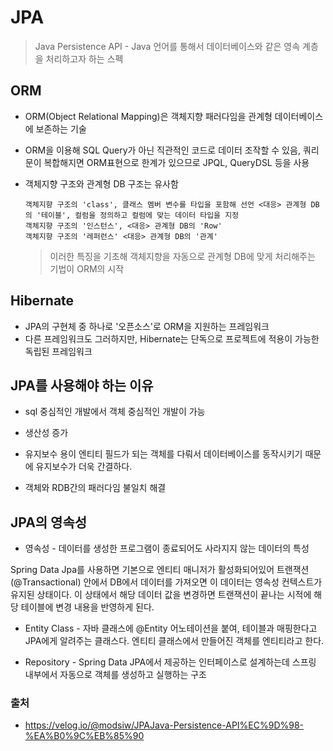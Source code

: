 # JPA

> Java Persistence API - Java 언어를 통해서 데이터베이스와 같은 영속 계층을 처리하고자 하는 스펙

## ORM

- ORM(Object Relational Mapping)은 객체지향 패러다임을 관계형 데이터베이스에 보존하는 기술
- ORM을 이용해 SQL Query가 아닌 직관적인 코드로 데이터 조작할 수 있음, 쿼리문이 복합해지면 ORM표현으로 한계가 있으므로 JPQL, QueryDSL 등을 사용
- 객체지향 구조와 관계형 DB 구조는 유사함

      객체지향 구조의 'class', 클래스 멤버 변수를 타입을 포함해 선언 <대응> 관계형 DB의 '테이블', 컬럼을 정의하고 컬럼에 맞는 데이터 타입을 지정
      객체지향 구조의 '인스턴스', <대응> 관계형 DB의 'Row'
      객체지향 구조의 '레퍼런스' <대응> 관계형 DB의 '관계'

  > 이러한 특징을 기초해 객체지향을 자동으로 관계형 DB에 맞게 처리해주는 기법이 ORM의 시작

## Hibernate

- JPA의 구현체 중 하나로 '오픈소스'로 ORM을 지원하는 프레임워크
- 다른 프레임워크도 그러하지만, Hibernate는 단독으로 프로젝트에 적용이 가능한 독립된 프레임워크

## JPA를 사용해야 하는 이유

- sql 중심적인 개발에서 객체 중심적인 개발이 가능

- 생산성 증가

- 유지보수 용이
  엔티티 필드가 되는 객체를 다뤄서 데이터베이스를 동작시키기 때문에 유지보수가 더욱 간결하다.

- 객체와 RDB간의 패러다임 불일치 해결

## JPA의 영속성

- 영속성 - 데이터를 생성한 프로그램이 종료되어도 사라지지 않는 데이터의 특성

Spring Data Jpa를 사용하면 기본으로 엔티티 매니저가 활성화되어있어 트랜잭션(@Transactional) 안에서 DB에서 데이터를 가져오면 이 데이터는 영속성 컨텍스트가 유지된 상태이다.
이 상태에서 해당 데이터 값을 변경하면 트랜잭션이 끝나는 시적에 해당 테이블에 변경 내용을 반영하게 된다.

- Entity Class - 자바 클래스에 @Entity 어노테이션을 붙여, 테이블과 매핑한다고 JPA에게 알려주는 클래스다.
  엔티티 클래스에서 만들어진 객체를 엔티티라고 한다.

- Repository - Spring Data JPA에서 제공하는 인터페이스로 설계하는데 스프링 내부에서 자동으로 객체를 생성하고 실행하는 구조

### 출처

- <https://velog.io/@modsiw/JPAJava-Persistence-API%EC%9D%98-%EA%B0%9C%EB%85%90>
